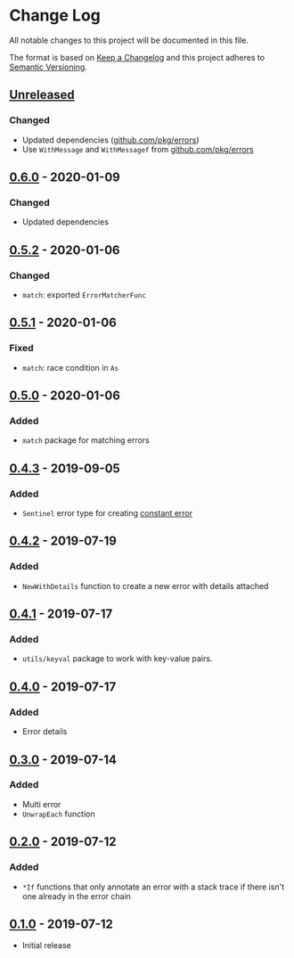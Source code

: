 # Change Log


All notable changes to this project will be documented in this file.

The format is based on [Keep a Changelog](http://keepachangelog.com/en/1.0.0/)
and this project adheres to [Semantic Versioning](http://semver.org/spec/v2.0.0.html).


## [Unreleased]

### Changed

- Updated dependencies ([github.com/pkg/errors](https://github.com/pkg/errors))
- Use `WithMessage` and `WithMessagef` from [github.com/pkg/errors](https://github.com/pkg/errors)


## [0.6.0] - 2020-01-09

### Changed

- Updated dependencies


## [0.5.2] - 2020-01-06

### Changed

- `match`: exported `ErrorMatcherFunc`


## [0.5.1] - 2020-01-06

### Fixed

- `match`: race condition in `As`


## [0.5.0] - 2020-01-06

### Added

- `match` package for matching errors


## [0.4.3] - 2019-09-05

### Added

- `Sentinel` error type for creating [constant error](https://dave.cheney.net/2016/04/07/constant-errors)


## [0.4.2] - 2019-07-19

### Added

- `NewWithDetails` function to create a new error with details attached


## [0.4.1] - 2019-07-17

### Added

- `utils/keyval` package to work with key-value pairs.


## [0.4.0] - 2019-07-17

### Added

- Error details


## [0.3.0] - 2019-07-14

### Added

- Multi error
- `UnwrapEach` function


## [0.2.0] - 2019-07-12

### Added

- `*If` functions that only annotate an error with a stack trace if there isn't one already in the error chain


## [0.1.0] - 2019-07-12

- Initial release


[Unreleased]: https://github.com/emperror/errors/compare/v0.6.0...HEAD
[0.6.0]: https://github.com/emperror/errors/compare/v0.5.2...v0.6.0
[0.5.2]: https://github.com/emperror/errors/compare/v0.5.1...v0.5.2
[0.5.1]: https://github.com/emperror/errors/compare/v0.5.0...v0.5.1
[0.5.0]: https://github.com/emperror/errors/compare/v0.4.3...v0.5.0
[0.4.3]: https://github.com/emperror/errors/compare/v0.4.2...v0.4.3
[0.4.2]: https://github.com/emperror/errors/compare/v0.4.1...v0.4.2
[0.4.1]: https://github.com/emperror/errors/compare/v0.4.0...v0.4.1
[0.4.0]: https://github.com/emperror/errors/compare/v0.3.0...v0.4.0
[0.3.0]: https://github.com/emperror/errors/compare/v0.2.0...v0.3.0
[0.2.0]: https://github.com/emperror/errors/compare/v0.1.0...v0.2.0
[0.1.0]: https://github.com/emperror/errors/compare/v0.0.0...v0.1.0
